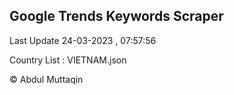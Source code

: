 

## Google Trends Keywords Scraper 
 
Last Update 24-03-2023 , 07:57:56

Country List :
VIETNAM.json



© Abdul Muttaqin 
